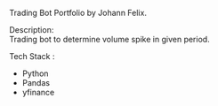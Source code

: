 Trading Bot Portfolio by Johann Felix.

Description:<br>
Trading bot to determine volume spike in given period.

Tech Stack :
- Python
- Pandas
- yfinance